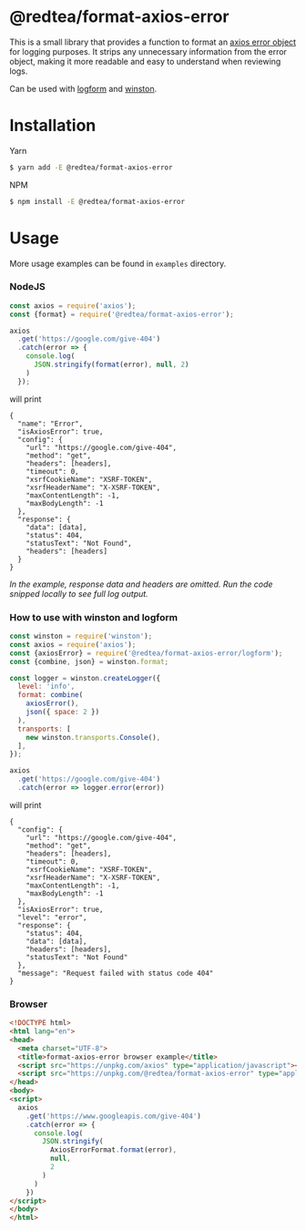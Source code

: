 # @redtea/format-axios-error

This is a small library that provides a function to format an [axios error object]((https://github.com/axios/axios#handling-errors)) for logging purposes. It strips any unnecessary information from the error object, making it more readable and easy to understand when reviewing logs.

Can be used with [logform](https://github.com/winstonjs/logform) and [winston](https://github.com/winstonjs/winston).

# Installation

Yarn

```bash
$ yarn add -E @redtea/format-axios-error
```

NPM

```bash
$ npm install -E @redtea/format-axios-error
```

# Usage

More usage examples can be found in `examples` directory.

### NodeJS

```javascript
const axios = require('axios');
const {format} = require('@redtea/format-axios-error');

axios
  .get('https://google.com/give-404')
  .catch(error => {
    console.log(
      JSON.stringify(format(error), null, 2)
    )
  });
```
will print
```
{
  "name": "Error",
  "isAxiosError": true,
  "config": {
    "url": "https://google.com/give-404",
    "method": "get",
    "headers": [headers],
    "timeout": 0,
    "xsrfCookieName": "XSRF-TOKEN",
    "xsrfHeaderName": "X-XSRF-TOKEN",
    "maxContentLength": -1,
    "maxBodyLength": -1
  },
  "response": {
    "data": [data],
    "status": 404,
    "statusText": "Not Found",
    "headers": [headers]
  }
}

```
_In the example, response data and headers  are omitted. Run the code snipped locally to see full log output._


### How to use with winston and logform

```javascript
const winston = require('winston');
const axios = require('axios');
const {axiosError} = require('@redtea/format-axios-error/logform');
const {combine, json} = winston.format;	

const logger = winston.createLogger({
  level: 'info',
  format: combine(
    axiosError(),
    json({ space: 2 })
  ),
  transports: [
    new winston.transports.Console(),
  ],
});

axios
  .get('https://google.com/give-404')
  .catch(error => logger.error(error))
```
will print
```
{
  "config": {
    "url": "https://google.com/give-404",
    "method": "get",
    "headers": [headers],
    "timeout": 0,
    "xsrfCookieName": "XSRF-TOKEN",
    "xsrfHeaderName": "X-XSRF-TOKEN",
    "maxContentLength": -1,
    "maxBodyLength": -1
  },
  "isAxiosError": true,
  "level": "error",
  "response": {
    "status": 404,
    "data": [data],
    "headers": [headers],
    "statusText": "Not Found"
  },
  "message": "Request failed with status code 404"
}
```

### Browser

```html
<!DOCTYPE html>
<html lang="en">
<head>
  <meta charset="UTF-8">
  <title>format-axios-error browser example</title>
  <script src="https://unpkg.com/axios" type="application/javascript"></script>
  <script src="https://unpkg.com/@redtea/format-axios-error" type="application/javascript"></script>
</head>
<body>
<script>
  axios
    .get('https://www.googleapis.com/give-404')
    .catch(error => {
      console.log(
        JSON.stringify(
          AxiosErrorFormat.format(error),
          null,
          2
        )
      )
    })
</script>
</body>
</html>
```
